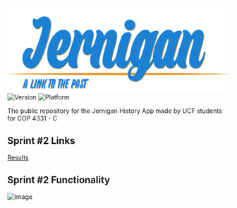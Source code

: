 ![Jernigan](Chris_Front_End/Design/title.png)
![Version](https://img.shields.io/badge/Version-0.1-blue.svg) ![Platform](https://img.shields.io/badge/Platform-IOS%20%2F%20Android-blue.svg)

The public repository for the Jernigan History App made by UCF students for COP 4331 - C

## Sprint #2 Links

[Results](https://docs.google.com/document/d/1HNkSLOOC-LnPsEjRRQlcPv5PkaRdFSNYAguaVAEaEhQ/edit?usp=sharing)

## Sprint #2 Functionality

![Image](./Chris_Front_End/Design/post2.gif)

